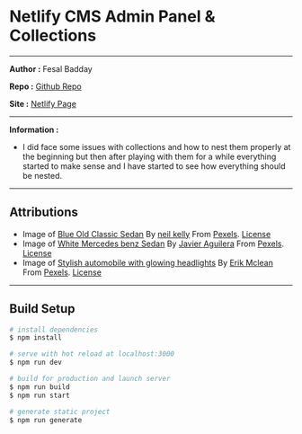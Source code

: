 # Netlify CMS Admin Panel & Collections

---

**Author :** Fesal Badday

**Repo :** [Github Repo](https://github.com/FesalBadday/netlify-cms-admin-panel)

**Site :** [Netlify Page](https://cpnt200-a2.netlify.app/admin)

---

**Information :**

- I did face some issues with collections and how to nest them properly at the beginning but then after playing with them for a while everything started to make sense and I have started to see how everything should be nested.

 ---

## Attributions
- Image of [Blue Old Classic Sedan](https://www.pexels.com/photo/blue-sedan-712618/) By [neil kelly](https://www.pexels.com/@peely) From [Pexels](https://www.pexels.com). [License](https://www.pexels.com/license)
- Image of [White Mercedes benz Sedan](https://www.pexels.com/photo/white-mercedes-benz-sedan-2611710) By [Javier Aguilera](https://www.pexels.com/@jamphotography) From [Pexels](https://www.pexels.com). [License](https://www.pexels.com/license)
- Image of [Stylish automobile with glowing headlights](https://www.pexels.com/photo/stylish-automobile-with-glowing-headlights-on-parking-5214397) By [Erik Mclean](https://www.pexels.com/@introspectivedsgn) From [Pexels](https://www.pexels.com). [License](https://www.pexels.com/license)

---

## Build Setup

```bash
# install dependencies
$ npm install

# serve with hot reload at localhost:3000
$ npm run dev

# build for production and launch server
$ npm run build
$ npm run start

# generate static project
$ npm run generate
```